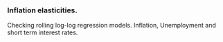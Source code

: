 ### Inflation elasticities.
Checking rolling log-log regression models. Inflation, Unemployment and short term interest rates.

